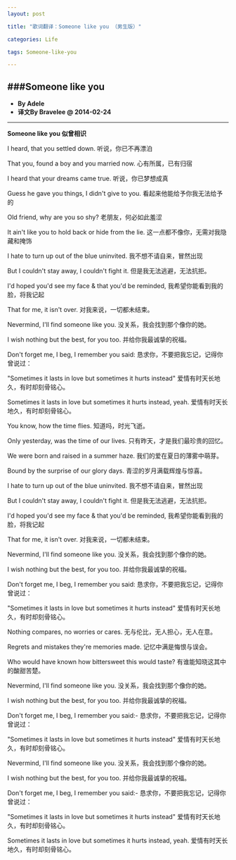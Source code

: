 ```yaml
---
layout: post

title: "歌词翻译：Someone like you （男生版）"

categories: Life

tags: Someone-like-you

---
```

###Someone like you
---
* **By Adele**
* **译文By Bravelee @ 2014-02-24**

---

**Someone like you 似曾相识**

I heard, that you settled down.
听说，你已不再漂泊

That you, found a boy and you married now.
心有所属，已有归宿

I heard that your dreams came true.
听说，你已梦想成真

Guess he gave you things, I didn't give to you.
看起来他能给予你我无法给予的

Old friend, why are you so shy?
老朋友，何必如此羞涩

It ain't like you to hold back or hide from the lie.
这一点都不像你，无需对我隐藏和掩饰

I hate to turn up out of the blue uninvited.
我不想不请自来，冒然出现

But I couldn't stay away, I couldn't fight it.
但是我无法逃避，无法抗拒。

I'd hoped you'd see my face & that you'd be reminded,
我希望你能看到我的脸，将我记起

That for me, it isn't over.
对我来说，一切都未结束。

Nevermind, I'll find someone like you.
没关系，我会找到那个像你的她。

I wish nothing but the best, for you too.
并给你我最诚挚的祝福。

Don't forget me, I beg, I remember you said:
恳求你，不要把我忘记，记得你曾说过：

"Sometimes it lasts in love but sometimes it hurts instead"
爱情有时天长地久，有时却刻骨铭心。

Sometimes it lasts in love but sometimes it hurts instead, yeah.
爱情有时天长地久，有时却刻骨铭心。


You know, how the time flies.
知道吗，时光飞逝。

Only yesterday, was the time of our lives.
只有昨天，才是我们最珍贵的回忆。

We were born and raised in a summer haze.
我们的爱在夏日的薄雾中萌芽。

Bound by the surprise of our glory days.
青涩的岁月满载辉煌与惊喜。

I hate to turn up out of the blue uninvited.
我不想不请自来，冒然出现

But I couldn't stay away, I couldn't fight it.
但是我无法逃避，无法抗拒。

I'd hoped you'd see my face & that you'd be reminded,
我希望你能看到我的脸，将我记起

That for me, it isn't over.
对我来说，一切都未结束。

Nevermind, I'll find someone like you.
没关系，我会找到那个像你的她。

I wish nothing but the best, for you too.
并给你我最诚挚的祝福。

Don't forget me, I beg, I remember you said:
恳求你，不要把我忘记，记得你曾说过：

"Sometimes it lasts in love but sometimes it hurts instead"
爱情有时天长地久，有时却刻骨铭心。


Nothing compares, no worries or cares.
无与伦比，无人担心，无人在意。

Regrets and mistakes they're memories made.
记忆中满是悔恨与误会。

Who would have known how bittersweet this would taste?
有谁能知晓这其中的酸甜苦楚。

Nevermind, I'll find someone like you.
没关系，我会找到那个像你的她。

I wish nothing but the best, for you too.
并给你我最诚挚的祝福。

Don't forget me, I beg, I remember you said:-
恳求你，不要把我忘记，记得你曾说过：

"Sometimes it lasts in love but sometimes it hurts instead"
爱情有时天长地久，有时却刻骨铭心。

Nevermind, I'll find someone like you.
没关系，我会找到那个像你的她。

I wish nothing but the best, for you too.
并给你我最诚挚的祝福。

Don't forget me, I beg, I remember you said:-
恳求你，不要把我忘记，记得你曾说过：

"Sometimes it lasts in love but sometimes it hurts instead"
爱情有时天长地久，有时却刻骨铭心。

Sometimes it lasts in love but sometimes it hurts instead, yeah.
爱情有时天长地久，有时却刻骨铭心。